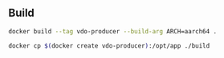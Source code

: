 




## Build

```bash
docker build --tag vdo-producer --build-arg ARCH=aarch64 .
```
```bash
docker cp $(docker create vdo-producer):/opt/app ./build